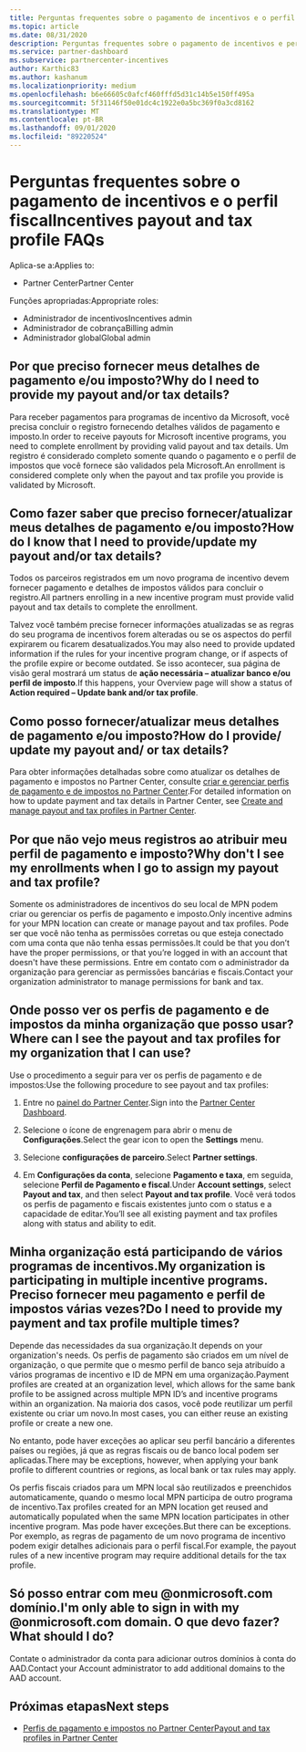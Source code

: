 ```yaml
---
title: Perguntas frequentes sobre o pagamento de incentivos e o perfil fiscal
ms.topic: article
ms.date: 08/31/2020
description: Perguntas frequentes sobre o pagamento de incentivos e perfis de impostos.
ms.service: partner-dashboard
ms.subservice: partnercenter-incentives
author: Karthic83
ms.author: kashanum
ms.localizationpriority: medium
ms.openlocfilehash: b6e66605c0afcf460fffd5d31c14b5e150ff495a
ms.sourcegitcommit: 5f31146f50e01dc4c1922e0a5bc369f0a3cd8162
ms.translationtype: MT
ms.contentlocale: pt-BR
ms.lasthandoff: 09/01/2020
ms.locfileid: "89220524"
---
```

# <a name="incentives-payout-and-tax-profile-faqs"></a><span data-ttu-id="b45b9-103">Perguntas frequentes sobre o pagamento de incentivos e o perfil fiscal</span><span class="sxs-lookup"><span data-stu-id="b45b9-103">Incentives payout and tax profile FAQs</span></span>

<span data-ttu-id="b45b9-104">Aplica-se a:</span><span class="sxs-lookup"><span data-stu-id="b45b9-104">Applies to:</span></span>

- <span data-ttu-id="b45b9-105">Partner Center</span><span class="sxs-lookup"><span data-stu-id="b45b9-105">Partner Center</span></span>

<span data-ttu-id="b45b9-106">Funções apropriadas:</span><span class="sxs-lookup"><span data-stu-id="b45b9-106">Appropriate roles:</span></span>

- <span data-ttu-id="b45b9-107">Administrador de incentivos</span><span class="sxs-lookup"><span data-stu-id="b45b9-107">Incentives admin</span></span>
- <span data-ttu-id="b45b9-108">Administrador de cobrança</span><span class="sxs-lookup"><span data-stu-id="b45b9-108">Billing admin</span></span>
- <span data-ttu-id="b45b9-109">Administrador global</span><span class="sxs-lookup"><span data-stu-id="b45b9-109">Global admin</span></span>

## <a name="why-do-i-need-to-provide-my-payout-andor-tax-details"></a><span data-ttu-id="b45b9-110">Por que preciso fornecer meus detalhes de pagamento e/ou imposto?</span><span class="sxs-lookup"><span data-stu-id="b45b9-110">Why do I need to provide my payout and/or tax details?</span></span>

<span data-ttu-id="b45b9-111">Para receber pagamentos para programas de incentivo da Microsoft, você precisa concluir o registro fornecendo detalhes válidos de pagamento e imposto.</span><span class="sxs-lookup"><span data-stu-id="b45b9-111">In order to receive payouts for Microsoft incentive programs, you need to complete enrollment by providing valid payout and tax details.</span></span> <span data-ttu-id="b45b9-112">Um registro é considerado completo somente quando o pagamento e o perfil de impostos que você fornece são validados pela Microsoft.</span><span class="sxs-lookup"><span data-stu-id="b45b9-112">An enrollment is considered complete only when the payout and tax profile you provide is validated by Microsoft.</span></span>

## <a name="how-do-i-know-that-i-need-to-provideupdate-my-payout-andor-tax-details"></a><span data-ttu-id="b45b9-113">Como fazer saber que preciso fornecer/atualizar meus detalhes de pagamento e/ou imposto?</span><span class="sxs-lookup"><span data-stu-id="b45b9-113">How do I know that I need to provide/update my payout and/or tax details?</span></span>

<span data-ttu-id="b45b9-114">Todos os parceiros registrados em um novo programa de incentivo devem fornecer pagamento e detalhes de impostos válidos para concluir o registro.</span><span class="sxs-lookup"><span data-stu-id="b45b9-114">All partners enrolling in a new incentive program must provide valid payout and tax details to complete the enrollment.</span></span>

<span data-ttu-id="b45b9-115">Talvez você também precise fornecer informações atualizadas se as regras do seu programa de incentivos forem alteradas ou se os aspectos do perfil expirarem ou ficarem desatualizados.</span><span class="sxs-lookup"><span data-stu-id="b45b9-115">You may also need to provide updated information if the rules for your incentive program change, or if aspects of the profile expire or become outdated.</span></span> <span data-ttu-id="b45b9-116">Se isso acontecer, sua página de visão geral mostrará um status de **ação necessária – atualizar banco e/ou perfil de imposto**.</span><span class="sxs-lookup"><span data-stu-id="b45b9-116">If this happens, your Overview page will show a status of **Action required – Update bank and/or tax profile**.</span></span>

## <a name="how-do-i-provide-update-my-payout-and-or-tax-details"></a><span data-ttu-id="b45b9-117">Como posso fornecer/atualizar meus detalhes de pagamento e/ou imposto?</span><span class="sxs-lookup"><span data-stu-id="b45b9-117">How do I provide/ update my payout and/ or tax details?</span></span>

<span data-ttu-id="b45b9-118">Para obter informações detalhadas sobre como atualizar os detalhes de pagamento e impostos no Partner Center, consulte [criar e gerenciar perfis de pagamento e de impostos no Partner Center](https://docs.microsoft.com/partner-center/incentives-create-and-manage-your-payout-and-tax-profiles.md).</span><span class="sxs-lookup"><span data-stu-id="b45b9-118">For detailed information on how to update payment and tax details in Partner Center, see [Create and manage payout and tax profiles in Partner Center](https://docs.microsoft.com/partner-center/incentives-create-and-manage-your-payout-and-tax-profiles.md).</span></span>

## <a name="why-dont-i-see-my-enrollments-when-i-go-to-assign-my-payout-and-tax-profile"></a><span data-ttu-id="b45b9-119">Por que não vejo meus registros ao atribuir meu perfil de pagamento e imposto?</span><span class="sxs-lookup"><span data-stu-id="b45b9-119">Why don't I see my enrollments when I go to assign my payout and tax profile?</span></span>

<span data-ttu-id="b45b9-120">Somente os administradores de incentivos do seu local de MPN podem criar ou gerenciar os perfis de pagamento e imposto.</span><span class="sxs-lookup"><span data-stu-id="b45b9-120">Only incentive admins for your MPN location can create or manage payout and tax profiles.</span></span> <span data-ttu-id="b45b9-121">Pode ser que você não tenha as permissões corretas ou que esteja conectado com uma conta que não tenha essas permissões.</span><span class="sxs-lookup"><span data-stu-id="b45b9-121">It could be that you don’t have the proper permissions, or that you’re logged in with an account that doesn't have these permissions.</span></span> <span data-ttu-id="b45b9-122">Entre em contato com o administrador da organização para gerenciar as permissões bancárias e fiscais.</span><span class="sxs-lookup"><span data-stu-id="b45b9-122">Contact your organization administrator to manage permissions for bank and tax.</span></span>

## <a name="where-can-i-see-the-payout-and-tax-profiles-for-my-organization-that-i-can-use"></a><span data-ttu-id="b45b9-123">Onde posso ver os perfis de pagamento e de impostos da minha organização que posso usar?</span><span class="sxs-lookup"><span data-stu-id="b45b9-123">Where can I see the payout and tax profiles for my organization that I can use?</span></span>

<span data-ttu-id="b45b9-124">Use o procedimento a seguir para ver os perfis de pagamento e de impostos:</span><span class="sxs-lookup"><span data-stu-id="b45b9-124">Use the following procedure to see payout and tax profiles:</span></span>

1. <span data-ttu-id="b45b9-125">Entre no [painel do Partner Center](https://partner.microsoft.com/dashboard).</span><span class="sxs-lookup"><span data-stu-id="b45b9-125">Sign into the [Partner Center Dashboard](https://partner.microsoft.com/dashboard).</span></span>

2. <span data-ttu-id="b45b9-126">Selecione o ícone de engrenagem para abrir o menu de **Configurações**.</span><span class="sxs-lookup"><span data-stu-id="b45b9-126">Select the gear icon to open the **Settings** menu.</span></span>

3. <span data-ttu-id="b45b9-127">Selecione **configurações de parceiro**.</span><span class="sxs-lookup"><span data-stu-id="b45b9-127">Select **Partner settings**.</span></span>

4. <span data-ttu-id="b45b9-128">Em **Configurações da conta**, selecione **Pagamento e taxa**, em seguida, selecione **Perfil de Pagamento e fiscal**.</span><span class="sxs-lookup"><span data-stu-id="b45b9-128">Under **Account settings**, select **Payout and tax**, and then select **Payout and tax profile**.</span></span> <span data-ttu-id="b45b9-129">Você verá todos os perfis de pagamento e fiscais existentes junto com o status e a capacidade de editar.</span><span class="sxs-lookup"><span data-stu-id="b45b9-129">You’ll see all existing payment and tax profiles along with status and ability to edit.</span></span>

## <a name="my-organization-is-participating-in-multiple-incentive-programs-do-i-need-to-provide-my-payment-and-tax-profile-multiple-times"></a><span data-ttu-id="b45b9-130">Minha organização está participando de vários programas de incentivos.</span><span class="sxs-lookup"><span data-stu-id="b45b9-130">My organization is participating in multiple incentive programs.</span></span> <span data-ttu-id="b45b9-131">Preciso fornecer meu pagamento e perfil de impostos várias vezes?</span><span class="sxs-lookup"><span data-stu-id="b45b9-131">Do I need to provide my payment and tax profile multiple times?</span></span>

<span data-ttu-id="b45b9-132">Depende das necessidades da sua organização.</span><span class="sxs-lookup"><span data-stu-id="b45b9-132">It depends on your organization's needs.</span></span> <span data-ttu-id="b45b9-133">Os perfis de pagamento são criados em um nível de organização, o que permite que o mesmo perfil de banco seja atribuído a vários programas de incentivo e ID de MPN em uma organização.</span><span class="sxs-lookup"><span data-stu-id="b45b9-133">Payment profiles are created at an organization level, which allows for the same bank profile to be assigned across multiple MPN ID’s and incentive programs within an organization.</span></span> <span data-ttu-id="b45b9-134">Na maioria dos casos, você pode reutilizar um perfil existente ou criar um novo.</span><span class="sxs-lookup"><span data-stu-id="b45b9-134">In most cases, you can either reuse an existing profile or create a new one.</span></span>

<span data-ttu-id="b45b9-135">No entanto, pode haver exceções ao aplicar seu perfil bancário a diferentes países ou regiões, já que as regras fiscais ou de banco local podem ser aplicadas.</span><span class="sxs-lookup"><span data-stu-id="b45b9-135">There may be exceptions, however, when applying your bank profile to different countries or regions, as local bank or tax rules may apply.</span></span>

<span data-ttu-id="b45b9-136">Os perfis fiscais criados para um MPN local são reutilizados e preenchidos automaticamente, quando o mesmo local MPN participa de outro programa de incentivo.</span><span class="sxs-lookup"><span data-stu-id="b45b9-136">Tax profiles created for an MPN location get reused and automatically populated when the same MPN location participates in other incentive program.</span></span> <span data-ttu-id="b45b9-137">Mas pode haver exceções.</span><span class="sxs-lookup"><span data-stu-id="b45b9-137">But there can be exceptions.</span></span> <span data-ttu-id="b45b9-138">Por exemplo, as regras de pagamento de um novo programa de incentivo podem exigir detalhes adicionais para o perfil fiscal.</span><span class="sxs-lookup"><span data-stu-id="b45b9-138">For example, the payout rules of a new incentive program may require additional details for the tax profile.</span></span>  

## <a name="im-only-able-to-sign-in-with-my-onmicrosoftcom-domain-what-should-i-do"></a><span data-ttu-id="b45b9-139">Só posso entrar com meu @onmicrosoft.com domínio.</span><span class="sxs-lookup"><span data-stu-id="b45b9-139">I'm only able to sign in with my @onmicrosoft.com domain.</span></span> <span data-ttu-id="b45b9-140">O que devo fazer?</span><span class="sxs-lookup"><span data-stu-id="b45b9-140">What should I do?</span></span>

<span data-ttu-id="b45b9-141">Contate o administrador da conta para adicionar outros domínios à conta do AAD.</span><span class="sxs-lookup"><span data-stu-id="b45b9-141">Contact your Account administrator to add additional domains to the AAD account.</span></span>

## <a name="next-steps"></a><span data-ttu-id="b45b9-142">Próximas etapas</span><span class="sxs-lookup"><span data-stu-id="b45b9-142">Next steps</span></span>

- [<span data-ttu-id="b45b9-143">Perfis de pagamento e impostos no Partner Center</span><span class="sxs-lookup"><span data-stu-id="b45b9-143">Payout and tax profiles in Partner Center</span></span>](incentives-create-and-manage-your-payout-and-tax-profiles.md)